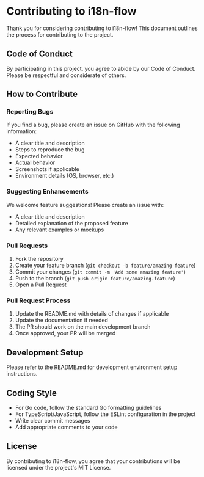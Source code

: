 # Contributing to i18n-flow

Thank you for considering contributing to i18n-flow! This document outlines the process for contributing to the project.

## Code of Conduct

By participating in this project, you agree to abide by our Code of Conduct. Please be respectful and considerate of others.

## How to Contribute

### Reporting Bugs

If you find a bug, please create an issue on GitHub with the following information:

- A clear title and description
- Steps to reproduce the bug
- Expected behavior
- Actual behavior
- Screenshots if applicable
- Environment details (OS, browser, etc.)

### Suggesting Enhancements

We welcome feature suggestions! Please create an issue with:

- A clear title and description
- Detailed explanation of the proposed feature
- Any relevant examples or mockups

### Pull Requests

1. Fork the repository
2. Create your feature branch (`git checkout -b feature/amazing-feature`)
3. Commit your changes (`git commit -m 'Add some amazing feature'`)
4. Push to the branch (`git push origin feature/amazing-feature`)
5. Open a Pull Request

### Pull Request Process

1. Update the README.md with details of changes if applicable
2. Update the documentation if needed
3. The PR should work on the main development branch
4. Once approved, your PR will be merged

## Development Setup

Please refer to the README.md for development environment setup instructions.

## Coding Style

- For Go code, follow the standard Go formatting guidelines
- For TypeScript/JavaScript, follow the ESLint configuration in the project
- Write clear commit messages
- Add appropriate comments to your code

## License

By contributing to i18n-flow, you agree that your contributions will be licensed under the project's MIT License.
